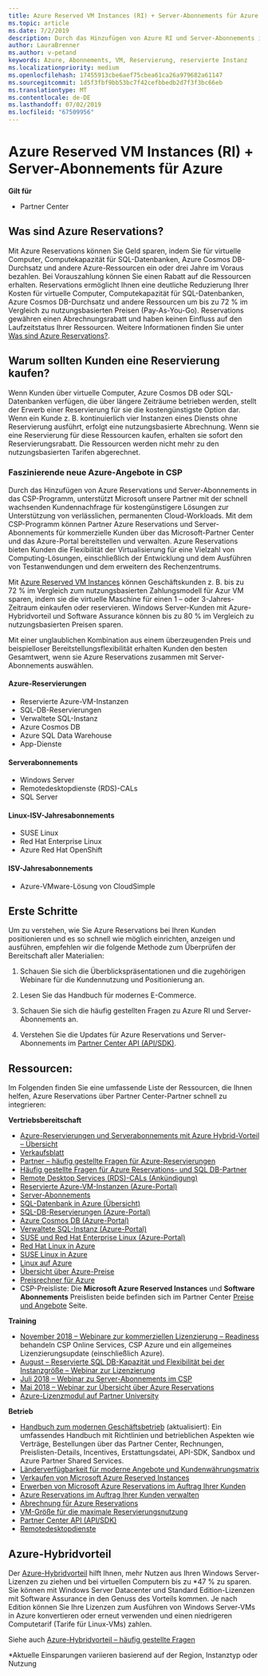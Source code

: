 ```yaml
---
title: Azure Reserved VM Instances (RI) + Server-Abonnements für Azure | Partner Center
ms.topic: article
ms.date: 7/2/2019
description: Durch das Hinzufügen von Azure RI und Server-Abonnements in das CSP-Programm, unterstützen wir unsere Partner mit der schnell wachsenden Kundennachfrage für kostengünstigere Lösungen zur Unterstützung von verlässlichen, permanenten Cloud-Workloads. Mit dem CSP-Programm können Partner Azure RI und Server-Abonnements für kommerzielle Kunden über das Microsoft-Partner Center und das Azure-Portal bereitstellen und verwalten.
author: LauraBrenner
ms.author: v-petand
keywords: Azure, Abonnements, VM, Reservierung, reservierte Instanz
ms.localizationpriority: medium
ms.openlocfilehash: 17455913cbe6aef75cbea61ca26a979682a61147
ms.sourcegitcommit: 1d5f3fbf9bb53bc7f42cefbbedb2d7f3f3bc66eb
ms.translationtype: MT
ms.contentlocale: de-DE
ms.lasthandoff: 07/02/2019
ms.locfileid: "67509956"
---
```

<!-- Mike Aasen wrote and owns this topic -->

# <a name="azure-reserved-vm-instances-ri--server-subscriptions-for-azure"></a>Azure Reserved VM Instances (RI) + Server-Abonnements für Azure

**Gilt für**

- Partner Center
 
## <a name="what-are-azure-reservations"></a>Was sind Azure Reservations?

Mit Azure Reservations können Sie Geld sparen, indem Sie für virtuelle Computer, Computekapazität für SQL-Datenbanken, Azure Cosmos DB-Durchsatz und andere Azure-Ressourcen ein oder drei Jahre im Voraus bezahlen. Bei Vorauszahlung können Sie einen Rabatt auf die Ressourcen erhalten. Reservations ermöglicht Ihnen eine deutliche Reduzierung Ihrer Kosten für virtuelle Computer, Computekapazität für SQL-Datenbanken, Azure Cosmos DB-Durchsatz und andere Ressourcen um bis zu 72 % im Vergleich zu nutzungsbasierten Preisen (Pay-As-You-Go). Reservations gewähren einen Abrechnungsrabatt und haben keinen Einfluss auf den Laufzeitstatus Ihrer Ressourcen. Weitere Informationen finden Sie unter [Was sind Azure Reservations?](https://docs.microsoft.com/azure/billing/billing-save-compute-costs-reservations).

## <a name="why-should-customers-buy-a-reservation"></a>Warum sollten Kunden eine Reservierung kaufen?

Wenn Kunden über virtuelle Computer, Azure Cosmos DB oder SQL-Datenbanken verfügen, die über längere Zeiträume betrieben werden, stellt der Erwerb einer Reservierung für sie die kostengünstigste Option dar. Wenn ein Kunde z. B. kontinuierlich vier Instanzen eines Diensts ohne Reservierung ausführt, erfolgt eine nutzungsbasierte Abrechnung. Wenn sie eine Reservierung für diese Ressourcen kaufen, erhalten sie sofort den Reservierungsrabatt. Die Ressourcen werden nicht mehr zu den nutzungsbasierten Tarifen abgerechnet.

 
### <a name="compelling-new-azure-offer-in-csp"></a>Faszinierende neue Azure-Angebote in CSP 

Durch das Hinzufügen von Azure Reservations und Server-Abonnements in das CSP-Programm, unterstützt Microsoft unsere Partner mit der schnell wachsenden Kundennachfrage für kostengünstigere Lösungen zur Unterstützung von verlässlichen, permanenten Cloud-Workloads. Mit dem CSP-Programm können Partner Azure Reservations und Server-Abonnements für kommerzielle Kunden über das Microsoft-Partner Center und das Azure-Portal bereitstellen und verwalten. Azure Reservations bieten Kunden die Flexibilität der Virtualisierung für eine Vielzahl von Computing-Lösungen, einschließlich der Entwicklung und dem Ausführen von Testanwendungen und dem erweitern des Rechenzentrums. 

Mit [Azure Reserved VM Instances](https://azure.microsoft.com/en-us/pricing/reserved-vm-instances/) können Geschäftskunden z. B. bis zu 72 % im Vergleich zum nutzungsbasierten Zahlungsmodell für Azur VM sparen, indem sie die virtuelle Maschine für einen 1 – oder 3-Jahres-Zeitraum einkaufen oder reservieren. Windows Server-Kunden mit Azure-Hybridvorteil und Software Assurance können bis zu 80 % im Vergleich zu nutzungsbasierten Preisen sparen. 

Mit einer unglaublichen Kombination aus einem überzeugenden Preis und beispielloser Bereitstellungsflexibilität erhalten Kunden den besten Gesamtwert, wenn sie Azure Reservations zusammen mit Server-Abonnements auswählen.

#### <a name="azure-reservations"></a>Azure-Reservierungen
-   Reservierte Azure-VM-Instanzen
-   SQL-DB-Reservierungen
-   Verwaltete SQL-Instanz
-   Azure Cosmos DB
-   Azure SQL Data Warehouse
-   App-Dienste

#### <a name="server-subscriptions"></a>Serverabonnements
-   Windows Server
-   Remotedesktopdienste (RDS)-CALs
-   SQL Server

#### <a name="linux-isv-annual-subscriptions"></a>Linux-ISV-Jahresabonnements
-   SUSE Linux
-   Red Hat Enterprise Linux
-   Azure Red Hat OpenShift

#### <a name="isv-annual-subscriptions"></a>ISV-Jahresabonnements
-   Azure-VMware-Lösung von CloudSimple

## <a name="getting-started"></a>Erste Schritte

Um zu verstehen, wie Sie Azure Reservations bei Ihren Kunden positionieren und es so schnell wie möglich einrichten, anzeigen und ausführen, empfehlen wir die folgende Methode zum Überprüfen der Bereitschaft aller Materialien:

1.  Schauen Sie sich die Überblickspräsentationen und die zugehörigen Webinare für die Kundennutzung und Positionierung an.

2.  Lesen Sie das Handbuch für modernes E-Commerce.

5.  Schauen Sie sich die häufig gestellten Fragen zu Azure RI und Server-Abonnements an.

6.  Verstehen Sie die Updates für Azure Reservations und Server-Abonnements im [Partner Center API (API/SDK)](https://docs.microsoft.com/en-us/partner-center/develop/purchase-azure-reserved-vm-instances).

## <a name="resources"></a>Ressourcen: 

Im Folgenden finden Sie eine umfassende Liste der Ressourcen, die Ihnen helfen, Azure Reservations über Partner Center-Partner schnell zu integrieren: 

**Vertriebsbereitschaft**

- [Azure-Reservierungen und Serverabonnements mit Azure Hybrid-Vorteil – Übersicht](https://assetsprod.microsoft.com/Azure-reservations-and-server-subscriptions-with-azure-hybrid-benefit.pptx)
- [Verkaufsblatt](https://assetsprod.microsoft.com/mpn/Azure-RI-Sales-Sheet-CSP.pdf)
- [Partner – häufig gestellte Fragen für Azure-Reservierungen](https://assetsprod.microsoft.com/Partner-faq-for-azure-reservations.docx)
- [Häufig gestellte Fragen für Azure Reservations- und SQL DB-Partner](https://assetsprod.microsoft.com/Partner-faq-for-azure-reservations-sql-db.docx)
- [Remote Desktop Services (RDS)-CALs (Ankündigung)](https://cloudblogs.microsoft.com/windowsserver/2018/10/03/remote-desktop-services-2019-generally-available-with-windows-server-2019/)
- [Reservierte Azure-VM-Instanzen (Azure-Portal)](https://docs.microsoft.com/en-us/azure/virtual-machines/windows/prepay-reserved-vm-instances)
- [Server-Abonnements](https://docs.microsoft.com/en-us/partner-center/csp-software-subscriptions)
- [SQL-Datenbank in Azure (Übersicht)](https://assetsprod.microsoft.com/Sql-db-in-azure-overview.pptx)
- [SQL-DB-Reservierungen (Azure-Portal)](https://docs.microsoft.com/en-us/azure/sql-database/sql-database-reserved-capacity)
- [Azure Cosmos DB (Azure-Portal)](https://docs.microsoft.com/en-us/azure/cosmos-db/cosmos-db-reserved-capacity)
- [Verwaltete SQL-Instanz (Azure-Portal)](https://docs.microsoft.com/en-us/azure/sql-database/sql-database-managed-instance)
- [SUSE und Red Hat Enterprise Linux (Azure-Portal)](https://docs.microsoft.com/en-us/azure/virtual-machines/linux/prepay-suse-software-charges)
- [Red Hat Linux in Azure](https://azure.com/redhat)
- [SUSE Linux in Azure](https://azure.microsoft.com/en-us/overview/linux-on-azure/suse/)
- [Linux auf Azure](https://azure.microsoft.com/en-us/overview/linux-on-azure/)
- [Übersicht über Azure-Preise](https://azure.microsoft.com/en-us/pricing/)
- [Preisrechner für Azure](https://azure.microsoft.com/en-us/pricing/calculator/)
- CSP-Preisliste:  Die **Microsoft Azure Reserved Instances** und **Software Abonnements** Preislisten beide befinden sich im Partner Center [Preise und Angebote](https://partner.microsoft.com/en-us/pcv/sales) Seite.


**Training**

- [November 2018 – Webinare zur kommerziellen Lizenzierung – Readiness](https://na01.safelinks.protection.outlook.com/?url=https%3A%2F%2Fcommercial-licensing.eventbuilder.com%2F%3Flandingpageid%3DV0Bx6L&data=02%7C01%7Cv-oumaki%40microsoft.com%7C96e24687952242e1ff0c08d62ada13f3%7C72f988bf86f141af91ab2d7cd011db47%7C1%7C0%7C636743513471330495&sdata=DjPAKnW%2BpVekRS3Zngy2uwAkTpU4z1O%2Fh56NuTOmCzM%3D&reserved=0) behandeln CSP Online Services, CSP Azure und ein allgemeines Lizenzierungsupdate (einschließlich Azure).
- [August – Reservierte SQL DB-Kapazität und Flexibilität bei der Instanzgröße – Webinar zur Lizenzierung](https://commercial-licensing.eventbuilder.com/view?eventid=d0t9g4)
- [Juli 2018 – Webinar zu Server-Abonnements im CSP](https://commercial-licensing.eventbuilder.com/Server_Subscriptions_in_CSP_P2_July)
- [Mai 2018 – Webinar zur Übersicht über Azure Reservations](https://commercial-licensing.eventbuilder.com/Reserved_Instances_in_CSP_May_Option_1)
- [Azure-Lizenzmodul auf Partner University](https://aka.ms/azure_partner_licensing)

**Betrieb**

- [Handbuch zum modernen Geschäftsbetrieb](https://assetsprod.microsoft.com/mpn/Partner-Center-Modern-Commerce-Operating-Guide.docx) (aktualisiert):  Ein umfassendes Handbuch mit Richtlinien und betrieblichen Aspekten wie Verträge, Bestellungen über das Partner Center, Rechnungen, Preislisten-Details, Incentives, Erstattungsdatei, API-SDK, Sandbox und Azure Partner Shared Services.
- [Länderverfügbarkeit für moderne Angebote und Kundenwährungsmatrix](https://assetsprod.microsoft.com/modern-offers-country-currency-availability.xlsx)
- [Verkaufen von Microsoft Azure Reserved Instances](https://go.microsoft.com/fwlink/?linkid=872806)
- [Erwerben von Microsoft Azure Reservations im Auftrag Ihrer Kunden](https://go.microsoft.com/fwlink/?linkid=872807)
- [Azure Reservations im Auftrag Ihrer Kunden verwalten](https://go.microsoft.com/fwlink/?linkid=872808)
- [Abrechnung für Azure Reservations](https://go.microsoft.com/fwlink/?linkid=872809)
- [VM-Größe für die maximale Reservierungsnutzung](https://go.microsoft.com/fwlink/?linkid=872810)
- [Partner Center API (API/SDK)](https://docs.microsoft.com/en-us/partner-center/develop/purchase-azure-reserved-vm-instances)
- [Remotedesktopdienste](https://docs.microsoft.com/en-us/windows-server/remote/remote-desktop-services/welcome-to-rds)

## <a name="azure-hybrid-benefit"></a>Azure-Hybridvorteil

Der [Azure-Hybridvorteil](https://azure.microsoft.com/pricing/hybrid-benefit) hilft Ihnen, mehr Nutzen aus Ihren Windows Server-Lizenzen zu ziehen und bei virtuellen Computern bis zu *47 % zu sparen. Sie können mit Windows Server Datacenter und Standard Edition-Lizenzen mit Software Assurance in den Genuss des Vorteils kommen. Je nach Edition können Sie Ihre Lizenzen zum Ausführen von Windows Server-VMs in Azure konvertieren oder erneut verwenden und einen niedrigeren Computetarif (Tarife für Linux-VMs) zahlen.

Siehe auch [Azure-Hybridvorteil – häufig gestellte Fragen](https://azure.microsoft.com/en-us/pricing/hybrid-benefit/faq/)

*Aktuelle Einsparungen variieren basierend auf der Region, Instanztyp oder Nutzung
